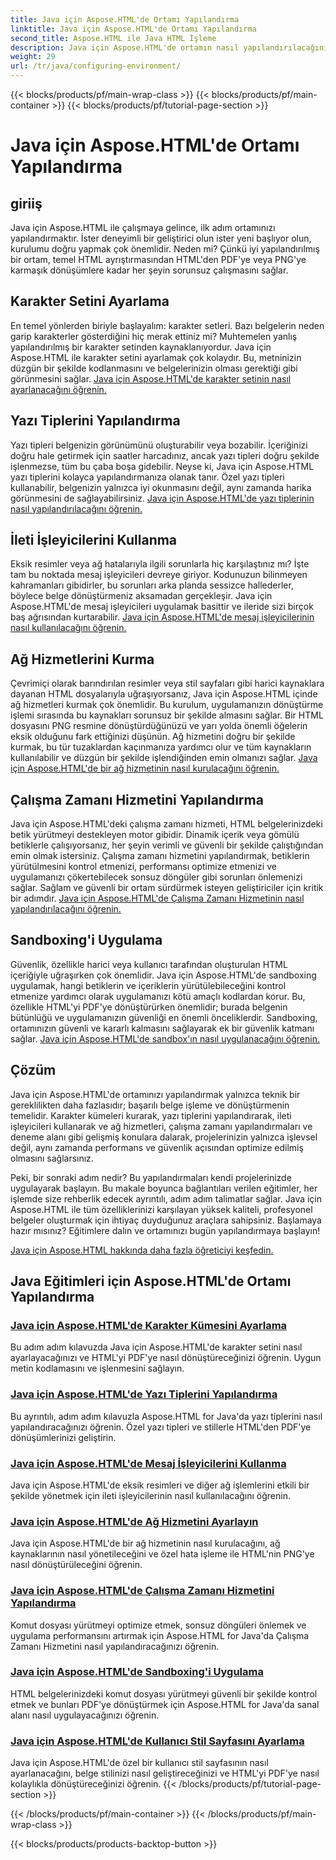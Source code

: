 ```yaml
---
title: Java için Aspose.HTML'de Ortamı Yapılandırma
linktitle: Java için Aspose.HTML'de Ortamı Yapılandırma
second_title: Aspose.HTML ile Java HTML İşleme
description: Java için Aspose.HTML'de ortamın nasıl yapılandırılacağını keşfedin. Karakter kümelerini ayarlamayı, yazı tiplerini yapılandırmayı ve mesaj işleyicilerini etkili bir şekilde kullanmayı öğrenin.
weight: 29
url: /tr/java/configuring-environment/
---
```


{{< blocks/products/pf/main-wrap-class >}}
{{< blocks/products/pf/main-container >}}
{{< blocks/products/pf/tutorial-page-section >}}

# Java için Aspose.HTML'de Ortamı Yapılandırma

## giriiş

Java için Aspose.HTML ile çalışmaya gelince, ilk adım ortamınızı yapılandırmaktır. İster deneyimli bir geliştirici olun ister yeni başlıyor olun, kurulumu doğru yapmak çok önemlidir. Neden mi? Çünkü iyi yapılandırılmış bir ortam, temel HTML ayrıştırmasından HTML'den PDF'ye veya PNG'ye karmaşık dönüşümlere kadar her şeyin sorunsuz çalışmasını sağlar.

## Karakter Setini Ayarlama

En temel yönlerden biriyle başlayalım: karakter setleri. Bazı belgelerin neden garip karakterler gösterdiğini hiç merak ettiniz mi? Muhtemelen yanlış yapılandırılmış bir karakter setinden kaynaklanıyordur. Java için Aspose.HTML ile karakter setini ayarlamak çok kolaydır. Bu, metninizin düzgün bir şekilde kodlanmasını ve belgelerinizin olması gerektiği gibi görünmesini sağlar.
[Java için Aspose.HTML'de karakter setinin nasıl ayarlanacağını öğrenin.](./set-character-set/)

## Yazı Tiplerini Yapılandırma

Yazı tipleri belgenizin görünümünü oluşturabilir veya bozabilir. İçeriğinizi doğru hale getirmek için saatler harcadınız, ancak yazı tipleri doğru şekilde işlenmezse, tüm bu çaba boşa gidebilir. Neyse ki, Java için Aspose.HTML yazı tiplerini kolayca yapılandırmanıza olanak tanır. Özel yazı tipleri kullanabilir, belgenizin yalnızca iyi okunmasını değil, aynı zamanda harika görünmesini de sağlayabilirsiniz.
[Java için Aspose.HTML'de yazı tiplerinin nasıl yapılandırılacağını öğrenin.](./configure-fonts/)

## İleti İşleyicilerini Kullanma

Eksik resimler veya ağ hatalarıyla ilgili sorunlarla hiç karşılaştınız mı? İşte tam bu noktada mesaj işleyicileri devreye giriyor. Kodunuzun bilinmeyen kahramanları gibidirler, bu sorunları arka planda sessizce hallederler, böylece belge dönüştürmeniz aksamadan gerçekleşir. Java için Aspose.HTML'de mesaj işleyicileri uygulamak basittir ve ileride sizi birçok baş ağrısından kurtarabilir.
[Java için Aspose.HTML'de mesaj işleyicilerinin nasıl kullanılacağını öğrenin.](./use-message-handlers/)

## Ağ Hizmetlerini Kurma

Çevrimiçi olarak barındırılan resimler veya stil sayfaları gibi harici kaynaklara dayanan HTML dosyalarıyla uğraşıyorsanız, Java için Aspose.HTML içinde ağ hizmetleri kurmak çok önemlidir. Bu kurulum, uygulamanızın dönüştürme işlemi sırasında bu kaynakları sorunsuz bir şekilde almasını sağlar. Bir HTML dosyasını PNG resmine dönüştürdüğünüzü ve yarı yolda önemli öğelerin eksik olduğunu fark ettiğinizi düşünün. Ağ hizmetini doğru bir şekilde kurmak, bu tür tuzaklardan kaçınmanıza yardımcı olur ve tüm kaynakların kullanılabilir ve düzgün bir şekilde işlendiğinden emin olmanızı sağlar.
[Java için Aspose.HTML'de bir ağ hizmetinin nasıl kurulacağını öğrenin.](./setup-network-service/)

## Çalışma Zamanı Hizmetini Yapılandırma

Java için Aspose.HTML'deki çalışma zamanı hizmeti, HTML belgelerinizdeki betik yürütmeyi destekleyen motor gibidir. Dinamik içerik veya gömülü betiklerle çalışıyorsanız, her şeyin verimli ve güvenli bir şekilde çalıştığından emin olmak istersiniz. Çalışma zamanı hizmetini yapılandırmak, betiklerin yürütülmesini kontrol etmenizi, performansı optimize etmenizi ve uygulamanızı çökertebilecek sonsuz döngüler gibi sorunları önlemenizi sağlar. Sağlam ve güvenli bir ortam sürdürmek isteyen geliştiriciler için kritik bir adımdır.
[Java için Aspose.HTML'de Çalışma Zamanı Hizmetinin nasıl yapılandırılacağını öğrenin.](./configure-runtime-service/)

## Sandboxing'i Uygulama

Güvenlik, özellikle harici veya kullanıcı tarafından oluşturulan HTML içeriğiyle uğraşırken çok önemlidir. Java için Aspose.HTML'de sandboxing uygulamak, hangi betiklerin ve içeriklerin yürütülebileceğini kontrol etmenize yardımcı olarak uygulamanızı kötü amaçlı kodlardan korur. Bu, özellikle HTML'yi PDF'ye dönüştürürken önemlidir; burada belgenin bütünlüğü ve uygulamanızın güvenliği en önemli önceliklerdir. Sandboxing, ortamınızın güvenli ve kararlı kalmasını sağlayarak ek bir güvenlik katmanı sağlar.
[Java için Aspose.HTML'de sandbox'ın nasıl uygulanacağını öğrenin.](./implement-sandboxing/)


## Çözüm

Java için Aspose.HTML'de ortamınızı yapılandırmak yalnızca teknik bir gereklilikten daha fazlasıdır; başarılı belge işleme ve dönüştürmenin temelidir. Karakter kümeleri kurarak, yazı tiplerini yapılandırarak, ileti işleyicileri kullanarak ve ağ hizmetleri, çalışma zamanı yapılandırmaları ve deneme alanı gibi gelişmiş konulara dalarak, projelerinizin yalnızca işlevsel değil, aynı zamanda performans ve güvenlik açısından optimize edilmiş olmasını sağlarsınız.

Peki, bir sonraki adım nedir? Bu yapılandırmaları kendi projelerinizde uygulayarak başlayın. Bu makale boyunca bağlantıları verilen eğitimler, her işlemde size rehberlik edecek ayrıntılı, adım adım talimatlar sağlar. Java için Aspose.HTML ile tüm özelliklerinizi karşılayan yüksek kaliteli, profesyonel belgeler oluşturmak için ihtiyaç duyduğunuz araçlara sahipsiniz. Başlamaya hazır mısınız? Eğitimlere dalın ve ortamınızı bugün yapılandırmaya başlayın!

[Java için Aspose.HTML hakkında daha fazla öğreticiyi keşfedin.](https://reference.aspose.com/words/net/)

## Java Eğitimleri için Aspose.HTML'de Ortamı Yapılandırma
### [Java için Aspose.HTML'de Karakter Kümesini Ayarlama](./set-character-set/)
Bu adım adım kılavuzda Java için Aspose.HTML'de karakter setini nasıl ayarlayacağınızı ve HTML'yi PDF'ye nasıl dönüştüreceğinizi öğrenin. Uygun metin kodlamasını ve işlenmesini sağlayın.
### [Java için Aspose.HTML'de Yazı Tiplerini Yapılandırma](./configure-fonts/)
Bu ayrıntılı, adım adım kılavuzla Aspose.HTML for Java'da yazı tiplerini nasıl yapılandıracağınızı öğrenin. Özel yazı tipleri ve stillerle HTML'den PDF'ye dönüşümlerinizi geliştirin.
### [Java için Aspose.HTML'de Mesaj İşleyicilerini Kullanma](./use-message-handlers/)
Java için Aspose.HTML'de eksik resimleri ve diğer ağ işlemlerini etkili bir şekilde yönetmek için ileti işleyicilerinin nasıl kullanılacağını öğrenin.
### [Java için Aspose.HTML'de Ağ Hizmetini Ayarlayın](./setup-network-service/)
Java için Aspose.HTML'de bir ağ hizmetinin nasıl kurulacağını, ağ kaynaklarının nasıl yönetileceğini ve özel hata işleme ile HTML'nin PNG'ye nasıl dönüştürüleceğini öğrenin.
### [Java için Aspose.HTML'de Çalışma Zamanı Hizmetini Yapılandırma](./configure-runtime-service/)
Komut dosyası yürütmeyi optimize etmek, sonsuz döngüleri önlemek ve uygulama performansını artırmak için Aspose.HTML for Java'da Çalışma Zamanı Hizmetini nasıl yapılandıracağınızı öğrenin.
### [Java için Aspose.HTML'de Sandboxing'i Uygulama](./implement-sandboxing/)
HTML belgelerinizdeki komut dosyası yürütmeyi güvenli bir şekilde kontrol etmek ve bunları PDF'ye dönüştürmek için Aspose.HTML for Java'da sanal alanı nasıl uygulayacağınızı öğrenin.
### [Java için Aspose.HTML'de Kullanıcı Stil Sayfasını Ayarlama](./set-user-style-sheet/)
Java için Aspose.HTML'de özel bir kullanıcı stil sayfasının nasıl ayarlanacağını, belge stilinizi nasıl geliştireceğinizi ve HTML'yi PDF'ye nasıl kolaylıkla dönüştüreceğinizi öğrenin.
{{< /blocks/products/pf/tutorial-page-section >}}

{{< /blocks/products/pf/main-container >}}
{{< /blocks/products/pf/main-wrap-class >}}

{{< blocks/products/products-backtop-button >}}
